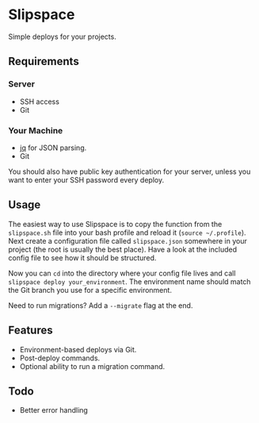 Slipspace
=========

Simple deploys for your projects.

## Requirements

### Server

- SSH access
- Git

### Your Machine

- [jq](http://stedolan.github.io/jq/) for JSON parsing.
- Git

You should also have public key authentication for your server, unless you want to enter your SSH password every deploy.

## Usage

The easiest way to use Slipspace is to copy the function from the `slipspace.sh` file into your bash profile and reload it (`source ~/.profile`). Next create a configuration file called `slipspace.json` somewhere in your project (the root is usually the best place). Have a look at the included config file to see how it should be structured.

Now you can `cd` into the directory where your config file lives and call `slipspace deploy your_environment`. The environment name should match the Git branch you use for a specific environment.

Need to run migrations? Add a `--migrate` flag at the end.

## Features

- Environment-based deploys via Git.
- Post-deploy commands.
- Optional ability to run a migration command.

## Todo

- Better error handling

